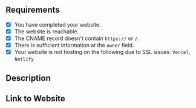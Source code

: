 <!-- To make our job easier, please spend time to review your application before submitting. -->

## Requirements
- [x] You have completed your website.
- [x] The website is reachable.
- [x] The CNAME record doesn't contain `https://` or `/`.  <!-- This is not required if you are not using a CNAME record. -->
- [x] There is sufficient information at the `owner` field.
- [x] Your website is not hosting on the following due to SSL issues: `Vercel`, `Netlify`

## Description
<!-- Please provide a description below of what you will be using the domain for. -->

## Link to Website
<!-- Please provide a link to your website below. -->
